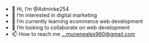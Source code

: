 - 👋 Hi, I’m @Adminke254
- 👀 I’m interested in digital marketing
- 🌱 I’m currently learning ecommerce web development
- 💞️ I’m looking to collaborate on web development
- 📫 How to reach me ...munenealex960@gmail.com

<!---
Adminke254/Adminke254 is a ✨ special ✨ repository because its `README.md` (this file) appears on your GitHub profile.
You can click the Preview link to take a look at your changes.
--->
